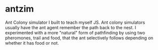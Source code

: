 antzim
======

Ant Colony simulator I built to teach myself JS. Ant colony simulators usually have the ant agent remember the path back to the nest. I experimented with a more "natural" form of pathfinding by using two pheromones, trail and food, that the ant selectively follows depending on whether it has food or not.
